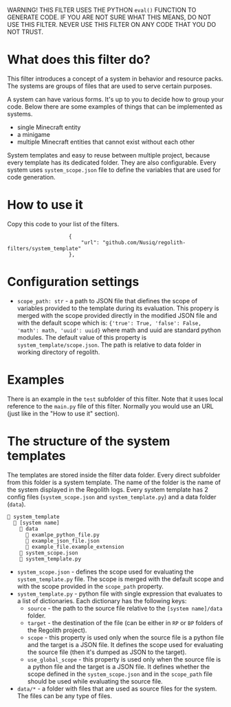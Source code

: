 WARNING! THIS FILTER USES THE PYTHON `eval()` FUNCTION TO GENERATE CODE. IF
YOU ARE NOT SURE WHAT THIS MEANS, DO NOT USE THIS FILTER. NEVER USE THIS FILTER
ON ANY CODE THAT YOU DO NOT TRUST.

# What does this filter do?
This filter introduces a concept of a system in behavior and resource packs.
The systems are groups of files that are used to serve certain purposes.

A system can have various forms. It's up to you to decide how to group your
code. Below there are some examples of things that can be implemented as
systems.
- single Minecraft entity
- a minigame
- multiple Minecraft entities that cannot exist without each other

System templates and easy to reuse between multiple project, because every
template has its dedicated folder. They are also configurable. Every system
uses `system_scope.json` file to define the variables that are used for
code generation.

# How to use it
Copy this code to your list of the filters.
```
                    {
                        "url": "github.com/Nusiq/regolith-filters/system_template"
                    },
```

# Configuration settings
- `scope_path: str` - a path to JSON file that diefines the scope of variables provided
  to the template during its evaluation. This propery is merged with the scope
  provided directly in the modified JSON file and with the default scope which is:
  `{'true': True, 'false': False, 'math': math, 'uuid': uuid}` where math and
  uuid are standard python modules. The default value of this property is
  `system_template/scope.json`. The path is relative to
  data folder in working directory of regolith.

# Examples
There is an example in the `test` subfolder of this filter. Note that it uses
local reference to the `main.py` file of this filter. Normally you would use
an URL (just like in the "How to use it" section).

# The structure of the system templates
The templates are stored inside the filter data folder. Every direct subfolder
from this folder is a system template. The name of the folder is the name of
the system displayed in the Regolith logs. Every system template has 2 config
files (`system_scope.json` and `system_template.py`) and a data folder
(`data`).

```
📁 system_template
  📁 [system name]
    📁 data
      📝 examlpe_python_file.py
      📝 example_json_file.json
      📝 example_file.example_extension
    📝 system_scope.json
    📝 system_template.py
```
- `system_scope.json` - defines the scope used for evaluating the `system_template.py`
  file. The scope is merged with the default scope and with the scope provided
  in the `scope_path` property.
- `system_template.py` - python file with single expression that evaluates to
  a list of dictionaries. Each dictionary has the following keys:
    - `source` - the path to the source file relative to the `[system name]/data`
      folder.
    - `target` - the destination of the file (can be either in `RP` or `BP`
        folders of the Regolith project).
    - `scope` - this property is used only when the source file is a python
        file and the target is a JSON file. It defines the scope used for
        evaluating the source file (then it's dumped as JSON to the target).
    - `use_global_scope` - this property is used only when the source file is
        a python file and the target is a JSON file. It defines whether the
        scope defined in the `system_scope.json` and in the `scope_path` file
        should be used while evaluating the source file.
- `data/*` - a folder with files that are used as source files for the system.
  The files can be any type of files.
